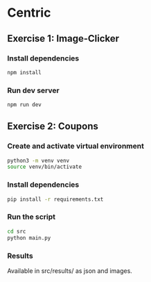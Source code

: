 # Centric


## Exercise 1: Image-Clicker

### Install dependencies
```sh
npm install
```

### Run dev server

```sh
npm run dev
```


## Exercise 2: Coupons
### Create and activate virtual environment
```sh
python3 -m venv venv
source venv/bin/activate
```

### Install dependencies
```sh
pip install -r requirements.txt
```

### Run the script
```sh
cd src
python main.py
```

### Results
Available in src/results/ as json and images.
